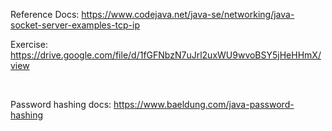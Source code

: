 Reference Docs: 
https://www.codejava.net/java-se/networking/java-socket-server-examples-tcp-ip

Exercise: https://drive.google.com/file/d/1fGFNbzN7uJrl2uxWU9wvoBSY5jHeHHmX/view

<br/>

Password hashing docs: https://www.baeldung.com/java-password-hashing
